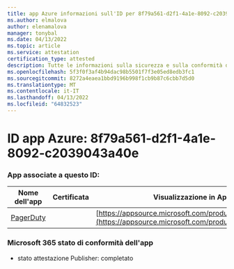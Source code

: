 ```yaml
---
title: app Azure informazioni sull'ID per 8f79a561-d2f1-4a1e-8092-c2039043a40e
ms.author: elmalova
author: elenamalova
manager: tonybal
ms.date: 04/13/2022
ms.topic: article
ms.service: attestation
certification_type: attested
description: Tutte le informazioni sulla sicurezza e sulla conformità disponibili per 8f79a561-d2f1-4a1e-8092-c2039043a40e.
ms.openlocfilehash: 5f3f0f3af4b94dac98b5501f7f3e05ed8edb3fc1
ms.sourcegitcommit: 8272a4eaea1bbd9196b998f1cb9b87c6cbb7d5d0
ms.translationtype: MT
ms.contentlocale: it-IT
ms.lasthandoff: 04/13/2022
ms.locfileid: "64832523"
---
```

# <a name="azure-app-id-8f79a561-d2f1-4a1e-8092-c2039043a40e"></a>ID app Azure: 8f79a561-d2f1-4a1e-8092-c2039043a40e


### <a name="apps-associated-with-this-id"></a>App associate a questo ID:
| **Nome dell'app** | **Certificata** | **Visualizzazione in AppSource** |
|--------------|---------------|-----------------------|
| [PagerDuty](../forward/WA200001637.md) |  | [https://appsource.microsoft.com/product/office/WA200001637](https://appsource.microsoft.com/product/office/WA200001637) |

### <a name="microsoft-365-app-compliance-status"></a>Microsoft 365 stato di conformità dell'app
- stato attestazione Publisher: completato
